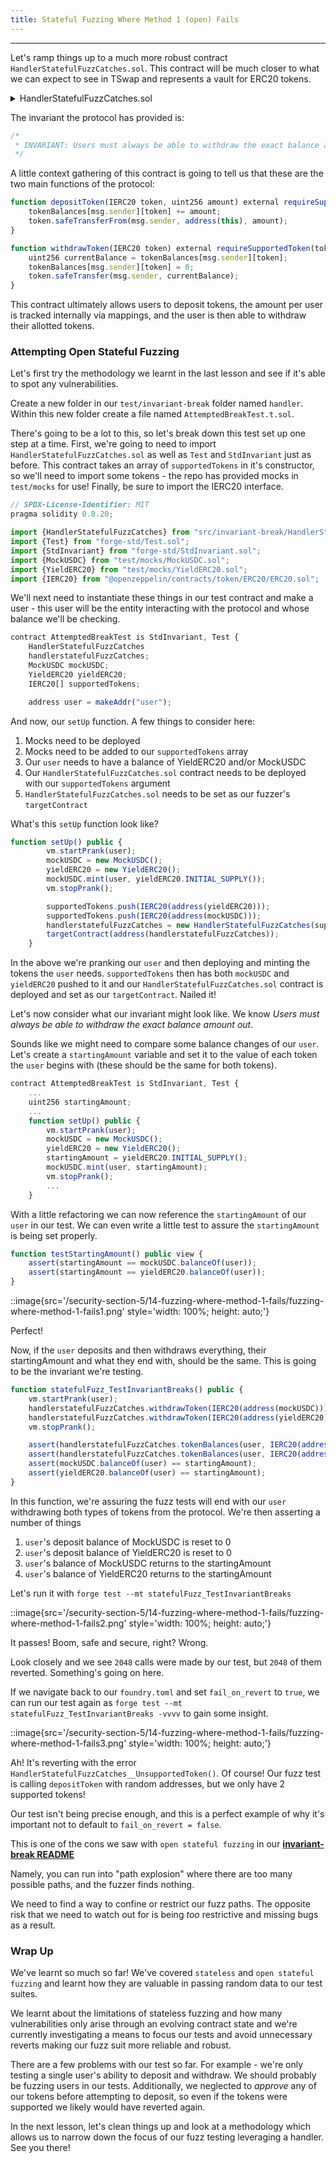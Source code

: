 ```yaml
---
title: Stateful Fuzzing Where Method 1 (open) Fails
---
```


---

Let's ramp things up to a much more robust contract `HandlerStatefulFuzzCatches.sol`. This contract will be much closer to what we can expect to see in TSwap and represents a vault for ERC20 tokens.

<details>
<summary>HandlerStatefulFuzzCatches.sol</summary>

```js
// SPDX-License-Identifier: MIT
pragma solidity 0.8.20;

import {IERC20} from "@openzeppelin/contracts/token/ERC20/ERC20.sol";
import {SafeERC20} from "@openzeppelin/contracts/token/ERC20/utils/SafeERC20.sol";

/*
 * This contract represents a vault for ERC20 tokens.
 *
 * INVARIANT: Users must always be able to withdraw the exact balance amount.
 */
contract HandlerStatefulFuzzCatches {
    error HandlerStatefulFuzzCatches__UnsupportedToken();

    using SafeERC20 for IERC20;

    mapping(IERC20 => bool) public tokenIsSupported;
    mapping(address user => mapping(IERC20 token => uint256 balance)) public tokenBalances;

    modifier requireSupportedToken(IERC20 token) {
        if (!tokenIsSupported[token]) revert HandlerStatefulFuzzCatches__UnsupportedToken();
        _;
    }

    constructor(IERC20[] memory _supportedTokens) {
        for (uint256 i; i < _supportedTokens.length; i++) {
            tokenIsSupported[_supportedTokens[i]] = true;
        }
    }

    function depositToken(IERC20 token, uint256 amount) external requireSupportedToken(token) {
        tokenBalances[msg.sender][token] += amount;
        token.safeTransferFrom(msg.sender, address(this), amount);
    }

    function withdrawToken(IERC20 token) external requireSupportedToken(token) {
        uint256 currentBalance = tokenBalances[msg.sender][token];
        tokenBalances[msg.sender][token] = 0;
        token.safeTransfer(msg.sender, currentBalance);
    }
}
```

</details>

The invariant the protocol has provided is:

```js
/*
 * INVARIANT: Users must always be able to withdraw the exact balance amount out.
 */
```

A little context gathering of this contract is going to tell us that these are the two main functions of the protocol:

```js
function depositToken(IERC20 token, uint256 amount) external requireSupportedToken(token) {
    tokenBalances[msg.sender][token] += amount;
    token.safeTransferFrom(msg.sender, address(this), amount);
}

function withdrawToken(IERC20 token) external requireSupportedToken(token) {
    uint256 currentBalance = tokenBalances[msg.sender][token];
    tokenBalances[msg.sender][token] = 0;
    token.safeTransfer(msg.sender, currentBalance);
}
```

This contract ultimately allows users to deposit tokens, the amount per user is tracked internally via mappings, and the user is then able to withdraw their allotted tokens.

### Attempting Open Stateful Fuzzing

Let's first try the methodology we learnt in the last lesson and see if it's able to spot any vulnerabilities.

Create a new folder in our `test/invariant-break` folder named `handler`. Within this new folder create a file named `AttemptedBreakTest.t.sol`.

There's going to be a lot to this, so let's break down this test set up one step at a time. First, we're going to need to import `HandlerStatefulFuzzCatches.sol` as well as `Test` and `StdInvariant` just as before. This contract takes an array of `supportedTokens` in it's constructor, so we'll need to import some tokens - the repo has provided mocks in `test/mocks` for use! Finally, be sure to import the IERC20 interface.

```js
// SPDX-License-Identifier: MIT
pragma solidity 0.8.20;

import {HandlerStatefulFuzzCatches} from "src/invariant-break/HandlerStatefulFuzzCatches.sol";
import {Test} from "forge-std/Test.sol";
import {StdInvariant} from "forge-std/StdInvariant.sol";
import {MockUSDC} from "test/mocks/MockUSDC.sol";
import {YieldERC20} from "test/mocks/YieldERC20.sol";
import {IERC20} from "@openzeppelin/contracts/token/ERC20/ERC20.sol";
```

We'll next need to instantiate these things in our test contract and make a user - this user will be the entity interacting with the protocol and whose balance we'll be checking.

```js
contract AttemptedBreakTest is StdInvariant, Test {
    HandlerStatefulFuzzCatches
    handlerstatefulFuzzCatches;
    MockUSDC mockUSDC;
    YieldERC20 yieldERC20;
    IERC20[] supportedTokens;

    address user = makeAddr("user");
```

And now, our `setUp` function. A few things to consider here:

1. Mocks need to be deployed
2. Mocks need to be added to our `supportedTokens` array
3. Our `user` needs to have a balance of YieldERC20 and/or MockUSDC
4. Our `HandlerStatefulFuzzCatches.sol` contract needs to be deployed with our `supportedTokens` argument
5. `HandlerStatefulFuzzCatches.sol` needs to be set as our fuzzer's `targetContract`

What's this `setUp` function look like?

```js
function setUp() public {
        vm.startPrank(user);
        mockUSDC = new MockUSDC();
        yieldERC20 = new YieldERC20();
        mockUSDC.mint(user, yieldERC20.INITIAL_SUPPLY());
        vm.stopPrank();

        supportedTokens.push(IERC20(address(yieldERC20)));
        supportedTokens.push(IERC20(address(mockUSDC)));
        handlerstatefulFuzzCatches = new HandlerStatefulFuzzCatches(supportedTokens);
        targetContract(address(handlerstatefulFuzzCatches));
    }
```

In the above we're pranking our `user` and then deploying and minting the tokens the `user` needs. `supportedTokens` then has both `mockUSDC` and `yieldERC20` pushed to it and our `HandlerStatefulFuzzCatches.sol` contract is deployed and set as our `targetContract`. Nailed it!

Let's now consider what our invariant might look like. We know _Users must always be able to withdraw the exact balance amount out_.

Sounds like we might need to compare some balance changes of our `user`. Let's create a `startingAmount` variable and set it to the value of each token the `user` begins with (these should be the same for both tokens).

```js
contract AttemptedBreakTest is StdInvariant, Test {
    ...
    uint256 startingAmount;
    ...
    function setUp() public {
        vm.startPrank(user);
        mockUSDC = new MockUSDC();
        yieldERC20 = new YieldERC20();
        startingAmount = yieldERC20.INITIAL_SUPPLY();
        mockUSDC.mint(user, startingAmount);
        vm.stopPrank();
        ...
    }
```

With a little refactoring we can now reference the `startingAmount` of our `user` in our test. We can even write a little test to assure the `startingAmount` is being set properly.

```js
function testStartingAmount() public view {
    assert(startingAmount == mockUSDC.balanceOf(user));
    assert(startingAmount == yieldERC20.balanceOf(user));
}
```

::image{src='/security-section-5/14-fuzzing-where-method-1-fails/fuzzing-where-method-1-fails1.png' style='width: 100%; height: auto;'}

Perfect!

Now, if the `user` deposits and then withdraws everything, their startingAmount and what they end with, should be the same. This is going to be the invariant we're testing.

```js
function statefulFuzz_TestInvariantBreaks() public {
    vm.startPrank(user);
    handlerstatefulFuzzCatches.withdrawToken(IERC20(address(mockUSDC)));
    handlerstatefulFuzzCatches.withdrawToken(IERC20(address(yieldERC20)));
    vm.stopPrank();

    assert(handlerstatefulFuzzCatches.tokenBalances(user, IERC20(address(mockUSDC))) == 0);
    assert(handlerstatefulFuzzCatches.tokenBalances(user, IERC20(address(yieldERC20))) == 0);
    assert(mockUSDC.balanceOf(user) == startingAmount);
    assert(yieldERC20.balanceOf(user) == startingAmount);
}
```

In this function, we're assuring the fuzz tests will end with our `user` withdrawing both types of tokens from the protocol. We're then asserting a number of things

1. `user`'s deposit balance of MockUSDC is reset to 0
2. `user`'s deposit balance of YieldERC20 is reset to 0
3. `user`'s balance of MockUSDC returns to the startingAmount
4. `user`'s balance of YieldERC20 returns to the startingAmount

Let's run it with `forge test --mt statefulFuzz_TestInvariantBreaks`

::image{src='/security-section-5/14-fuzzing-where-method-1-fails/fuzzing-where-method-1-fails2.png' style='width: 100%; height: auto;'}

It passes! Boom, safe and secure, right? Wrong.

Look closely and we see `2048` calls were made by our test, but `2048` of them reverted. Something's going on here.

If we navigate back to our `foundry.toml` and set `fail_on_revert` to `true`, we can run our test again as `forge test --mt statefulFuzz_TestInvariantBreaks -vvvv` to gain some insight.

::image{src='/security-section-5/14-fuzzing-where-method-1-fails/fuzzing-where-method-1-fails3.png' style='width: 100%; height: auto;'}

Ah! It's reverting with the error `HandlerStatefulFuzzCatches__UnsupportedToken()`. Of course! Our fuzz test is calling `depositToken` with random addresses, but we only have 2 supported tokens!

Our test isn't being precise enough, and this is a perfect example of why it's important not to default to `fail_on_revert = false`.

This is one of the cons we saw with `open stateful fuzzing` in our [**invariant-break README**](https://github.com/Cyfrin/sc-exploits-minimized/blob/main/src/invariant-break/README.md#2-stateful-fuzzing---open)

Namely, you can run into "path explosion" where there are too many possible paths, and the fuzzer finds nothing.

We need to find a way to confine or restrict our fuzz paths. The opposite risk that we need to watch out for is being _too_ restrictive and missing bugs as a result.

### Wrap Up

We've learnt so much so far! We've covered `stateless` and `open stateful fuzzing` and learnt how they are valuable in passing random data to our test suites.

We learnt about the limitations of stateless fuzzing and how many vulnerabilities only arise through an evolving contract state and we're currently investigating a means to focus our tests and avoid unnecessary reverts making our fuzz suit more reliable and robust.

There are a few problems with our test so far. For example - we're only testing a single user's ability to deposit and withdraw. We should probably be fuzzing users in our tests. Additionally, we neglected to _approve_ any of our tokens before attempting to deposit, so even if the tokens were supported we likely would have reverted again.

In the next lesson, let's clean things up and look at a methodology which allows us to narrow down the focus of our fuzz testing leveraging a handler. See you there!
